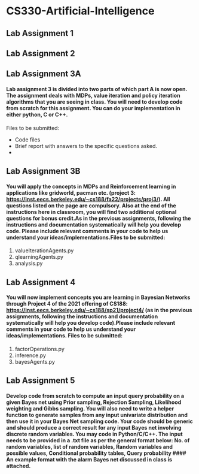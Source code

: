 # CS330-Artificial-Intelligence

## Lab Assignment 1

## Lab Assignment 2

## Lab Assignment 3A

#### Lab assignment 3 is divided into two parts of which part A is now open. The assignment deals with MDPs, value iteration and policy iteration algorithms that you are seeing in class. You will need to develop code from scratch for this assignment. You can do your implementation in either python, C or C++.
Files to be submitted:
 - Code files
 - Brief report with answers to the specific questions asked.
 - 
## Lab Assignment 3B

#### You will apply the concepts in MDPs and Reinforcement learning in applications like gridworld, pacman etc. (project 3: https://inst.eecs.berkeley.edu/~cs188/fa22/projects/proj3/). All questions listed on the page are compulsory. Also at the end of the instructions here in classroom, you will find two additional optional questions for bonus credit.As in the previous assignments, following the instructions and documentation systematically will help you develop code. Please include relevant comments in your code to help us understand your ideas/implementations.Files to be submitted:
1. valueIterationAgents.py
2. qlearningAgents.py
3. analysis.py

## Lab Assignment 4

#### You will now implement concepts you are learning in Bayesian Networks through Project 4 of the 2021 offering of CS188: https://inst.eecs.berkeley.edu/~cs188/sp21/project4/ (as in the previous assignments, following the instructions and documentation systematically will help you develop code).Please include relevant comments in your code to help us understand your ideas/implementations. Files to be submitted:
1. factorOperations.py
2. inference.py
3. bayesAgents.py

## Lab Assignment 5

#### Develop code from scratch to compute an input query probability on a given Bayes net using Prior sampling, Rejection Sampling, Likelihood weighting and Gibbs sampling. You will also need to write a helper function to generate samples from any input univariate distribution and then use it in your Bayes Net sampling code. Your code should be generic and should produce a correct result for any input Bayes net involving discrete random variables. You may code in Python/C/C++. The input needs to be provided in a .txt file as per the general format below: No. of random variables, list of random variables, Random variables and possible values, Conditional probability tables, Query probability #### An example format with the alarm Bayes net discussed in class is attached. 
